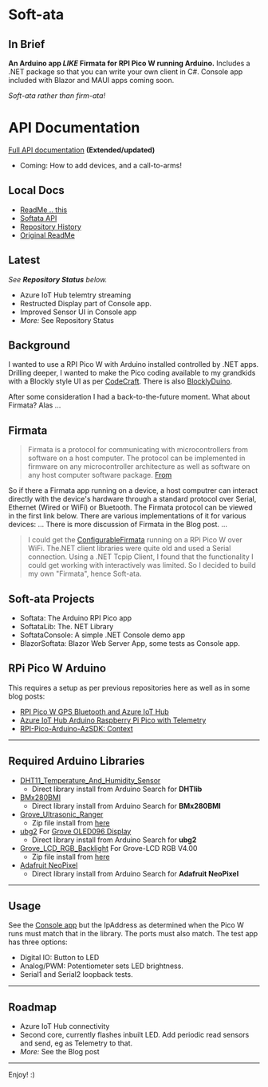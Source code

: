 # Soft-ata

## In Brief
**An Arduino app _LIKE_ Firmata for RPI Pico W running Arduino.**
Includes a .NET package so that you can write your own client in C#. 
Console app included with Blazor and MAUI apps coming soon.
  
_Soft-ata rather than firm-ata!_ 

# API Documentation

[Full API documentation](https://davidjones.sportronics.com.au/cats/softata/) __(Extended/updated)__

- Coming: How to add devices, and a call-to-arms!

## Local Docs

- [ReadMe .. this](./REAME.md)
- [Softata API](./Softata.md)
- [Repository History](./RepositoryHistory.md)
- [Original ReadMe](./OldREAME.md)

## Latest

_See **Repository Status** below._
- Azure IoT Hub telemtry streaming
- Restructed Display part of Console app.
- Improved Sensor UI in Console app
- _More:_ See Repository Status

## Background
I wanted to use a RPI Pico W with Arduino installed controlled by .NET apps. Drilling deeper, 
I wanted to make the Pico coding available to my grandkids with a Blockly style UI as per 
[CodeCraft](https://ide.tinkergen.com/). There is also [BlocklyDuino](https://blocklyduino.github.io/BlocklyDuino/). 

After some consideration I had a back-to-the-future moment. What about Firmata? Alas ...


## Firmata

> Firmata is a protocol for communicating with microcontrollers from software on a host computer. The protocol can be implemented in firmware on any microcontroller architecture as well as software on any host computer software package. [From](https://github.com/firmata/arduino)

So if there a Firmata app running on a device, a host computrer can interact directly with the device's hardware through a standard protocol over Serial, Ethernet (Wired or WiFi) or Bluetooth. The Firmata protocol can be viewed in the first link below. There are various implementations of it for various devices:
... There is more discussion of Firmata in the Blog post. ...

> I could get the [ConfigurableFirmata](https://github.com/firmata/ConfigurableFirmata) running on a RPi Pico W over WiFi. The.NET client libraries were quite old and used a Serial connection. Using a .NET Tcpip Client, I found that the functionality I could get working with interactively was limited. So I decided to build my own "Firmata", hence Soft-ata.

## Soft-ata Projects

- Softata: The Arduino RPI Pico app
- SoftataLib: The. NET Library
- SoftataConsole: A simple .NET Console demo app
- BlazorSoftata: Blazor Web Server App, some tests as Console app.

## RPi Pico W Arduino

This requires a setup as per previous repositories here as well as in some blog posts:

- [RPI Pico W GPS Bluetooth and Azure IoT Hub](https://github.com/djaus2/RpiPicoWGPSandBT)
- [Azure IoT Hub Arduino Raspberry Pi Pico with Telemetry](https://github.com/djaus2/Azure_IoT_Hub_Arduino_RPI_Pico_Telemetry)
- [RPI-Pico-Arduino-AzSDK: Context](https://davidjones.sportronics.com.au/ardpico/RPI-Pico-Arduino-AzSDK-Context-pic-ard.html)


------

## Required Arduino Libraries

- [DHT11_Temperature_And_Humidity_Sensor](https://github.com/RobTillaart/Arduino/tree/master/libraries/DHTlib)
  - Direct library install from Arduino Search for **DHTlib**
- [BMx280BMI](https://bitbucket.org/christandlg/bmx280mi/src/master/)
  - Direct library install from Arduino Search for **BMx280BMI**
- [Grove_Ultrasonic_Ranger](https://github.com/Seeed-Studio/Seeed_Arduino_UltrasonicRanger)
  - Zip file install from [here](https://github.com/Seeed-Studio/Seeed_Arduino_UltrasonicRanger/archive/master.zip)
- [ubg2](https://github.com/olikraus/u8g2) For [Grove OLED096 Display](https://wiki.seeedstudio.com/Grove-OLED_Display_0.96inch/)
  - Direct library install from Arduino Search for **ubg2**
- [Grove_LCD_RGB_Backlight](https://github.com/Seeed-Studio/Grove_LCD_RGB_Backlight) For Grove-LCD RGB V4.00
  - Zip file install from [here](https://github.com/Seeed-Studio/Grove_LCD_RGB_Backlight/archive/master.zip) 
- [Adafruit NeoPixel](https://github.com/adafruit/Adafruit_NeoPixel)
  - Direct library install from Arduino Search for **Adafruit NeoPixel**

------

## Usage

See the [Console app](/SoftataConsole) but the IpAddress as determined when the Pico W runs must match that in the library. The ports must also match.
The test app has three options:
- Digital IO: Button to LED
- Analog/PWM: Potentiometer sets LED brightness.
- Serial1 and Serial2 loopback tests.

------

## Roadmap

- Azure IoT Hub connectivity
- Second core, currently flashes inbuilt LED. Add periodic read sensors and send, eg as Telemetry to that.
- _More:_ See the Blog post 

------

Enjoy! :)




